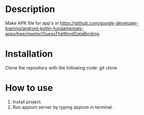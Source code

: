  # Description
Make APK file for app's in https://github.com/google-developer-training/android-kotlin-fundamentals-apps/tree/master/GuessTheWordDataBinding.

# Installation
Clone the repository with the following code:
git clone 

# How to use
1. Install project.
2. Run appium server by typing appium in terminal .


